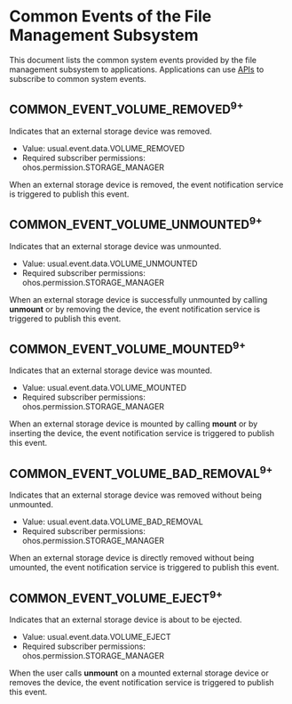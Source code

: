 # Common Events of the File Management Subsystem
This document lists the common system events provided by the file management subsystem to applications. Applications can use [APIs](../js-apis-commonEventManager.md) to subscribe to common system events.

## COMMON_EVENT_VOLUME_REMOVED<sup>9+<sup>
Indicates that an external storage device was removed.
- Value: usual.event.data.VOLUME_REMOVED
- Required subscriber permissions: ohos.permission.STORAGE_MANAGER

When an external storage device is removed, the event notification service is triggered to publish this event.

## COMMON_EVENT_VOLUME_UNMOUNTED<sup>9+<sup>
Indicates that an external storage device was unmounted.
- Value: usual.event.data.VOLUME_UNMOUNTED
- Required subscriber permissions: ohos.permission.STORAGE_MANAGER

When an external storage device is successfully unmounted by calling **unmount** or by removing the device, the event notification service is triggered to publish this event.

## COMMON_EVENT_VOLUME_MOUNTED<sup>9+<sup>
Indicates that an external storage device was mounted.
- Value: usual.event.data.VOLUME_MOUNTED
- Required subscriber permissions: ohos.permission.STORAGE_MANAGER

When an external storage device is mounted by calling **mount** or by inserting the device, the event notification service is triggered to publish this event.

## COMMON_EVENT_VOLUME_BAD_REMOVAL<sup>9+<sup>
Indicates that an external storage device was removed without being unmounted.
- Value: usual.event.data.VOLUME_BAD_REMOVAL
- Required subscriber permissions: ohos.permission.STORAGE_MANAGER

When an external storage device is directly removed without being umounted, the event notification service is triggered to publish this event.

## COMMON_EVENT_VOLUME_EJECT<sup>9+<sup>
Indicates that an external storage device is about to be ejected.
- Value: usual.event.data.VOLUME_EJECT
- Required subscriber permissions: ohos.permission.STORAGE_MANAGER

When the user calls **unmount** on a mounted external storage device or removes the device, the event notification service is triggered to publish this event.

